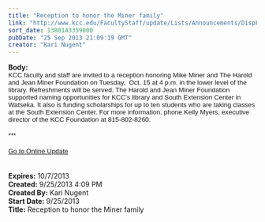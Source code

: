 ```yaml
---
title: "Reception to honor the Miner family"
link: "http://www.kcc.edu/FacultyStaff/update/Lists/Announcements/DispForm.aspx?ID=1260"
sort_date: 1380143359000
pubDate: "25 Sep 2013 21:09:19 GMT"
creator: "Kari Nugent"
---
```


<div><b>Body:</b> <div class="ExternalClassB3952D1A25D54E139EAB93A1381D5774">
<div>
<p style="margin:0in 0in 0pt" class="MsoNormal"><span style="font-family:'Arial','sans-serif';font-size:10pt">KCC faculty and staff are invited to a reception honoring Mike Miner and The Harold and Jean Miner Foundation on Tuesday,  Oct. 15 at 4 p.m. in the lower level of the library. Refreshments will be served. The Harold and Jean Miner Foundation supported naming opportunities for KCC’s library and South Extension Center in Watseka. It also is funding scholarships for up to ten students who are taking classes at the South Extension Center. For more information, phone Kelly Myers, executive director of the KCC Foundation at 815-802-8260.</span></p>
<p style="margin:0in 0in 0pt" class="MsoNormal"><span style="font-family:'Arial','sans-serif';font-size:10pt"></span> </p>
<p style="margin:0in 0in 0pt" class="MsoNormal"><span style="font-family:'Arial','sans-serif';font-size:10pt">***</span></p>
<p style="margin:0in 0in 0pt" class="MsoNormal"><span style="font-family:'Arial','sans-serif';font-size:10pt"></span> </p>
<p style="margin:0in 0in 0pt" class="MsoNormal"><span style="font-family:'Arial','sans-serif';font-size:10pt"><a href="/FacultyStaff/update/Pages/dailyupdate.aspx">Go to Online Update</a></span></p>
<p style="margin:0in 0in 0pt" class="MsoNormal"><span style="font-family:'Arial','sans-serif';font-size:10pt"></span> </p>
<p style="margin:0in 0in 0pt" class="MsoNormal"><span style="font-family:'Arial','sans-serif';font-size:10pt"></span> </p></div></div></div>
<div><b>Expires:</b> 10/7/2013</div>
<div><b>Created:</b> 9/25/2013 4:09 PM</div>
<div><b>Created By:</b> Kari Nugent</div>
<div><b>Start Date:</b> 9/25/2013</div>
<div><b>Title:</b> Reception to honor the Miner family</div>
